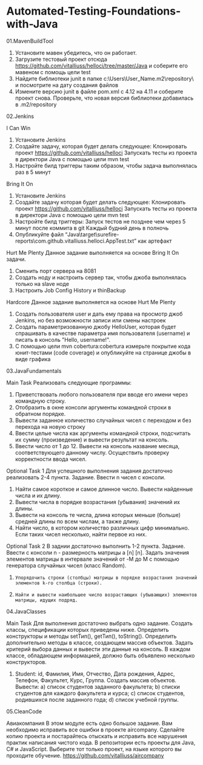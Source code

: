 # Automated-Testing-Foundations-with-Java

01.MavenBuildTool

1. Установите мавен убедитесь, что он работает.
2. Загрузите тестовый проект отсюда https://github.com/vitalliuss/helloci/tree/master/Java  и соберите его мавеном с помощь цели test
3. Найдите библиотеки junit в папке c:\Users\User_Name\.m2\repository\ и посмотрите на дату создания файлов
4. Измените версию junit в файле pom.xml c 4.12 на 4.11 и соберите проект снова. Проверьте, что новая версия библиотеки добавилась в .m2/repository

02.Jenkins

I Can Win 
1. Установите Jenkins
2. Создайте задачу, которая будет делать следующее:
Клонировать проект https://github.com/vitalliuss/helloci
Запускать тесты из проекта в директори Java с помощью цели mvn test
3. Настройте билд триггеры таким образом, чтобы задача выполнялась раз в 5 минут

Bring It On 
1. Установите Jenkins
2. Создайте задачу которая будет делать следующее:
Клонировать проект https://github.com/vitalliuss/helloci
Запускать тесты из проекта в директори Java с помощью цели mvn test
3. Настройте билд триггеры:
Запуск тестов не позднее чем через 5 минут после коммита в git
Каждый будний день в полночь
4. Опубликуйте файл “Java\target\surefire-reports\com.github.vitalliuss.helloci.AppTest.txt” как артефакт

Hurt Me Plenty 
Данное задание выполняется на основе Bring It On задачи.
1. Сменить порт сервера на 8081
2. Создать ноду и настроить сервер так, чтобы джоба выполнялась только на slave ноде
3. Настроить Job Config History и thinBackup

Hardcore 
Данное задание выполняется на основе Hurt Me Plenty
1. Создать пользователя user и дать ему права на просмотр джоб Jenkins, но без возможности записи или смены настроек
2. Создать параметризованную джобу HelloUser, которая будет спрашивать в качестве параметра имя пользователя (username) и писать в консоль "Hello, username!".
3. С помощью цели  mvn cobertura:cobertura измерьте покрытие кода юнит-тестами (code coverage) и опубликуйте на странице джобы в виде графика

03.JavaFundamentals

Main Task 
Реализовать следующие программы:
1. Приветствовать любого пользователя при вводе его имени через командную строку.
2. Отобразить в окне консоли аргументы командной строки в обратном порядке.
3. Вывести заданное количество случайных чисел с переходом и без перехода на новую строку
4. Ввести целые числа как аргументы командной строки, подсчитать их сумму (произведение) и вывести результат на консоль.
5. Ввести число от 1 до 12. Вывести на консоль название месяца, соответствующего данному числу. Осуществить проверку корректности ввода чисел.

Optional Task 1 
Для успешного выполнения задания достаточно реализовать 2-4 пункта.
Задание. Ввести n чисел с консоли.
1. Найти самое короткое и самое длинное число. Вывести найденные числа и их длину.
2. Вывести числа в порядке возрастания (убывания) значений их длины.
3. Вывести на консоль те числа, длина которых меньше (больше) средней длины по всем числам, а также длину.
4. Найти число, в котором количество различных цифр минимально. Если таких чисел несколько, найти первое из них.

Optional Task 2 
В заднии достаточно выполнить 1-2 пункта.
Задание. Ввести с консоли n - размерность матрицы a [n] [n]. Задать значения элементов матрицы в интервале значений от -M до M с помощью генератора случайных чисел (класс Random).
1.     Упорядочить строки (столбцы) матрицы в порядке возрастания значений элементов k-го столбца (строки).
2.     Найти и вывести наибольшее число возрастающих (убывающих) элементов матрицы, идущих подряд.

04.JavaClasses

Main Task 
Для выполнения достаточно выбрать одно задание.
Создать классы, спецификации которых приведены ниже. Определить конструкторы и методы setТип(), getТип(), toString(). 
Определить дополнительно методы в классе, создающем массив объектов. 
Задать критерий выбора данных и вывести эти данные на консоль. В каждом классе, обладающем информацией, должно быть объявлено несколько конструкторов.
1. Student: id, Фамилия, Имя, Отчество, Дата рождения, Адрес, Телефон, Факультет, Курс, Группа.
Создать массив объектов. Вывести:
a) список студентов заданного факультета;
b) списки студентов для каждого факультета и курса;
c) список студентов, родившихся после заданного года;
d) список учебной группы.

05.CleanCode

Авиакомпания 
В этом модуле есть одно большое задание. Вам необходимо исправить все ошибки в проекте aircompany. Сделайте копию проекта и постарайтесь отыскать и исправить все нарушения практик написания чистого кода.
В репозитории есть проекты для Java, C# и JavaScript. Выберите тот только проект, на языке которого вы проходите обучение.
https://github.com/vitalliuss/aircompany
